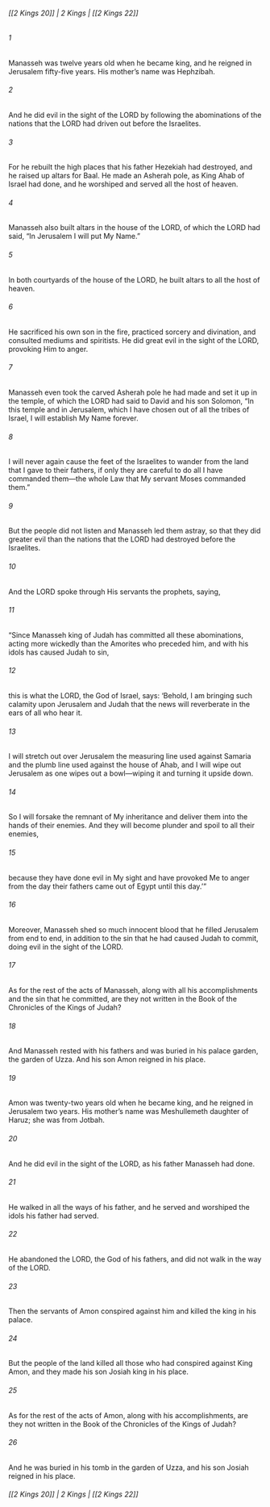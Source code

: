 ###### [[2 Kings 20]] | 2 Kings | [[2 Kings 22]]

###### 1
Manasseh was twelve years old when he became king, and he reigned in Jerusalem fifty-five years. His mother’s name was Hephzibah.
###### 2
And he did evil in the sight of the LORD by following the abominations of the nations that the LORD had driven out before the Israelites.
###### 3
For he rebuilt the high places that his father Hezekiah had destroyed, and he raised up altars for Baal. He made an Asherah pole, as King Ahab of Israel had done, and he worshiped and served all the host of heaven.
###### 4
Manasseh also built altars in the house of the LORD, of which the LORD had said, “In Jerusalem I will put My Name.”
###### 5
In both courtyards of the house of the LORD, he built altars to all the host of heaven.
###### 6
He sacrificed his own son in the fire, practiced sorcery and divination, and consulted mediums and spiritists. He did great evil in the sight of the LORD, provoking Him to anger.
###### 7
Manasseh even took the carved Asherah pole he had made and set it up in the temple, of which the LORD had said to David and his son Solomon, “In this temple and in Jerusalem, which I have chosen out of all the tribes of Israel, I will establish My Name forever.
###### 8
I will never again cause the feet of the Israelites to wander from the land that I gave to their fathers, if only they are careful to do all I have commanded them—the whole Law that My servant Moses commanded them.”
###### 9
But the people did not listen and Manasseh led them astray, so that they did greater evil than the nations that the LORD had destroyed before the Israelites.
###### 10
And the LORD spoke through His servants the prophets, saying,
###### 11
“Since Manasseh king of Judah has committed all these abominations, acting more wickedly than the Amorites who preceded him, and with his idols has caused Judah to sin,
###### 12
this is what the LORD, the God of Israel, says: ‘Behold, I am bringing such calamity upon Jerusalem and Judah that the news will reverberate in the ears of all who hear it.
###### 13
I will stretch out over Jerusalem the measuring line used against Samaria and the plumb line used against the house of Ahab, and I will wipe out Jerusalem as one wipes out a bowl—wiping it and turning it upside down.
###### 14
So I will forsake the remnant of My inheritance and deliver them into the hands of their enemies. And they will become plunder and spoil to all their enemies,
###### 15
because they have done evil in My sight and have provoked Me to anger from the day their fathers came out of Egypt until this day.’”
###### 16
Moreover, Manasseh shed so much innocent blood that he filled Jerusalem from end to end, in addition to the sin that he had caused Judah to commit, doing evil in the sight of the LORD.
###### 17
As for the rest of the acts of Manasseh, along with all his accomplishments and the sin that he committed, are they not written in the Book of the Chronicles of the Kings of Judah?
###### 18
And Manasseh rested with his fathers and was buried in his palace garden, the garden of Uzza. And his son Amon reigned in his place.
###### 19
Amon was twenty-two years old when he became king, and he reigned in Jerusalem two years. His mother’s name was Meshullemeth daughter of Haruz; she was from Jotbah.
###### 20
And he did evil in the sight of the LORD, as his father Manasseh had done.
###### 21
He walked in all the ways of his father, and he served and worshiped the idols his father had served.
###### 22
He abandoned the LORD, the God of his fathers, and did not walk in the way of the LORD.
###### 23
Then the servants of Amon conspired against him and killed the king in his palace.
###### 24
But the people of the land killed all those who had conspired against King Amon, and they made his son Josiah king in his place.
###### 25
As for the rest of the acts of Amon, along with his accomplishments, are they not written in the Book of the Chronicles of the Kings of Judah?
###### 26
And he was buried in his tomb in the garden of Uzza, and his son Josiah reigned in his place.

###### [[2 Kings 20]] | 2 Kings | [[2 Kings 22]]
